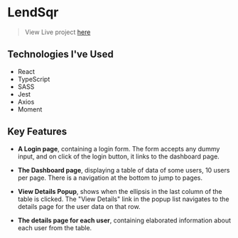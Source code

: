 # LendSqr

> View Live project [here](https://ayotolusam-lendsqr.vercel.app) 

## Technologies I've Used

* React
* TypeScript
* SASS
* Jest
* Axios
* Moment

## Key Features

* **A Login page**, containing a login form.
The form accepts any dummy input, and on click of the login button, it links to the dashboard page.

* **The Dashboard page**, displaying a table of data of some users, 10 users per page. There is a navigation at the bottom to jump to pages.

* **View Details Popup**, shows when the ellipsis in the last column of the table is clicked. The "View Details" link in the popup list navigates to the details page for the user data on that row.

* **The details page for each user**, containing elaborated information about each user from the table.

